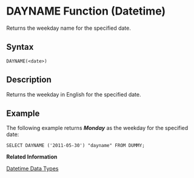 <!-- loio20e115c375191014a259acd3d72e3722 -->

# DAYNAME Function \(Datetime\)

Returns the weekday name for the specified date.



<a name="loio20e115c375191014a259acd3d72e3722__sql_function_dayname_1sql_function_dayname_syntax"/>

## Syntax

```
DAYNAME(<date>)
```



<a name="loio20e115c375191014a259acd3d72e3722__sql_function_dayname_1sql_function_dayname_description"/>

## Description

Returns the weekday in English for the specified date.



<a name="loio20e115c375191014a259acd3d72e3722__sql_function_dayname_1sql_function_dayname_examples"/>

## Example

The following example returns ***Monday*** as the weekday for the specified date:

```
SELECT DAYNAME ('2011-05-30') "dayname" FROM DUMMY;
```

**Related Information**  


[Datetime Data Types](../datetime-data-types-3f81ccc.md "Datetime data types are used to store date and time information.")

